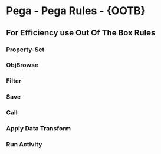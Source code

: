 # Pega - Pega Rules - {OOTB}

## For Efficiency use Out Of The Box Rules

### Property-Set

### ObjBrowse

### Filter

### Save

### Call

### Apply Data Transform

### Run Activity
